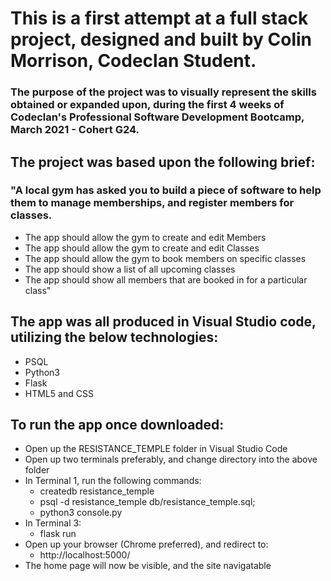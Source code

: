 # This is a first attempt at a full stack project, designed and built by Colin Morrison, Codeclan Student.

### The purpose of the project was to visually represent the skills obtained or expanded upon, during the first 4 weeks of Codeclan's Professional Software Development Bootcamp, March 2021 - Cohert G24.

## The project was based upon the following brief:

### "A local gym has asked you to build a piece of software to help them to manage memberships, and register members for classes.
* The app should allow the gym to create and edit Members
* The app should allow the gym to create and edit Classes
* The app should allow the gym to book members on specific classes
* The app should show a list of all upcoming classes
* The app should show all members that are booked in for a particular class"

## The app was all produced in Visual Studio code, utilizing the below technologies:
* PSQL
* Python3
* Flask
* HTML5 and CSS

## To run the app once downloaded:
* Open up the RESISTANCE_TEMPLE folder in Visual Studio Code
* Open up two terminals preferably, and change directory into the above folder
* In Terminal 1, run the following commands:
    * createdb resistance_temple
    * psql -d resistance_temple db/resistance_temple.sql;
    * python3 console.py
* In Terminal 3:
    * flask run
* Open up your browser (Chrome preferred), and redirect to:
    * http://localhost:5000/
* The home page will now be visible, and the site navigatable